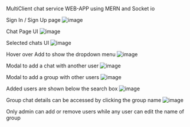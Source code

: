 MultiClient chat service WEB-APP using MERN and Socket io

Sign In / Sign Up page
![image](https://github.com/user-attachments/assets/2bb01f8e-7b1d-4692-bd35-0159957abb56)


Chat Page UI
![image](https://github.com/user-attachments/assets/70a3d2ed-a5df-4e16-bf69-a4dd7a2d8284)

Selected chats UI
![image](https://github.com/user-attachments/assets/9d63bc3a-4fba-4f09-8fae-fb61d78acfa4)

Hover over Add to show the dropdown menu
![image](https://github.com/user-attachments/assets/c3d38266-ffb4-44ae-a516-809fe2e92a58)

Modal to add a chat with another user
![image](https://github.com/user-attachments/assets/5ec91eca-69c6-425f-96f7-ed0776902651)

Modal to add a group with other users
![image](https://github.com/user-attachments/assets/0c0c9f1b-6ff8-4291-945d-f1de1d8f8a5b)

Added users are shown below the search box
![image](https://github.com/user-attachments/assets/fdbbb367-e80f-4420-b254-e5de6e9f3968)


Group chat details can be accessed by clicking the group name
![image](https://github.com/user-attachments/assets/0591cf88-53e2-450d-ab58-dc0c3e92f2db)

Only admin can add or remove users while any user can edit the name of group

